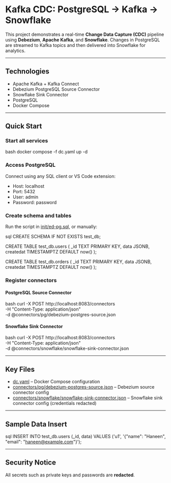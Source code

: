 # Kafka CDC: PostgreSQL → Kafka → Snowflake

This project demonstrates a real-time **Change Data Capture (CDC)** pipeline using **Debezium**, **Apache Kafka**, and **Snowflake**. Changes in PostgreSQL are streamed to Kafka topics and then delivered into Snowflake for analytics.

---

##  Technologies

- Apache Kafka + Kafka Connect
- Debezium PostgreSQL Source Connector
- Snowflake Sink Connector
- PostgreSQL
- Docker Compose

---

##  Quick Start

### Start all services

bash
docker compose -f dc.yaml up -d


### Access PostgreSQL

Connect using any SQL client or VS Code extension:

* Host: localhost
* Port: 5432
* User: admin
* Password: password

### Create schema and tables

Run the script in [init/ed-pg.sql](./init/ed-pg.sql), or manually:

sql
CREATE SCHEMA IF NOT EXISTS test_db;

CREATE TABLE test_db.users (
  _id TEXT PRIMARY KEY,
  data JSONB,
  createdat TIMESTAMPTZ DEFAULT now()
);

CREATE TABLE test_db.orders (
  _id TEXT PRIMARY KEY,
  data JSONB,
  createdat TIMESTAMPTZ DEFAULT now()
);


### Register connectors

#### PostgreSQL Source Connector

bash
curl -X POST http://localhost:8083/connectors \
  -H "Content-Type: application/json" \
  -d @connectors/pg/debezium-postgres-source.json


#### Snowflake Sink Connector

bash
curl -X POST http://localhost:8083/connectors \
  -H "Content-Type: application/json" \
  -d @connectors/snowflake/snowflake-sink-connector.json


---

##  Key Files

* [dc.yaml](./dc.yaml) – Docker Compose configuration
* [connectors/pg/debezium-postgres-source.json](./connectors/pg/debezium-postgres-source.json) – Debezium source connector config
* [connectors/snowflake/snowflake-sink-connector.json](./connectors/snowflake/snowflake-sink-connector.json) – Snowflake sink connector config (credentials redacted)

---

##  Sample Data Insert

sql
INSERT INTO test_db.users (_id, data)
VALUES ('u1', '{"name": "Haneen", "email": "haneen@example.com"}');


---

##  Security Notice

All secrets such as private keys and passwords are **redacted**.
